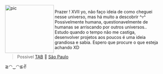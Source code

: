 <img align="left" height="160px" src="pixwl.jpg" alt="pic">


Prazer ! XVII yo, não faço ideia de como cheguei nesse universo, mas há muito a descobrir ^▿^ Possivelmente humana, questionavelmente de humanas se arriscando por outros universos.. Estudo quando o tempo não me castiga, desenvolver projetos aos poucos é uma ideia grandiosa e sabia. Espero que procure o que esteja achando XD
> Possivel [TAB](https://pt.wikipedia.org/wiki/Transtorno_bipolar_I)
📍 [São Paulo](https://energiaeambiente.org.br/cidade-de-sao-paulo-tem-poluicao-do-ar-acima-do-recomendado-pela-oms-nos-ultimos-22-anos-20220526#:~:text=Mesmo%20nos%20anos%20pandêmicos%20(2020,de%20quatro%20vezes%20o%20indicado.))

 ≧◠‿◠≦✌



